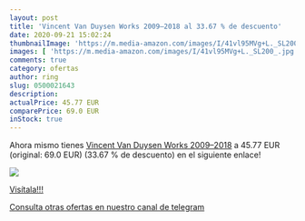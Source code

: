 ```yaml
---
layout: post
title: 'Vincent Van Duysen Works 2009–2018 al 33.67 % de descuento'
date: 2020-09-21 15:02:24
thumbnailImage: 'https://m.media-amazon.com/images/I/41vl95MVg+L._SL200_.jpg'
images: [ 'https://m.media-amazon.com/images/I/41vl95MVg+L._SL200_.jpg' ]
comments: true
category: ofertas
author: ring
slug: 0500021643
description:
actualPrice: 45.77 EUR
comparePrice: 69.0 EUR
inStock: true
---
```


Ahora mismo tienes [Vincent Van Duysen Works 2009–2018](https://www.amazon.com/dp/0500021643/?tag=redken08-20) a 45.77 EUR (original: 69.0 EUR) (33.67 %  de descuento) en el siguiente enlace!

[![](https://m.media-amazon.com/images/I/41vl95MVg+L._SL200_.jpg)](https://www.amazon.com/dp/0500021643/?tag=redken08-20)

[Visítala!!!](https://www.amazon.com/dp/0500021643/?tag=redken08-20)

[Consulta otras ofertas en nuestro canal de telegram](https://t.me/s/ofertas25)
